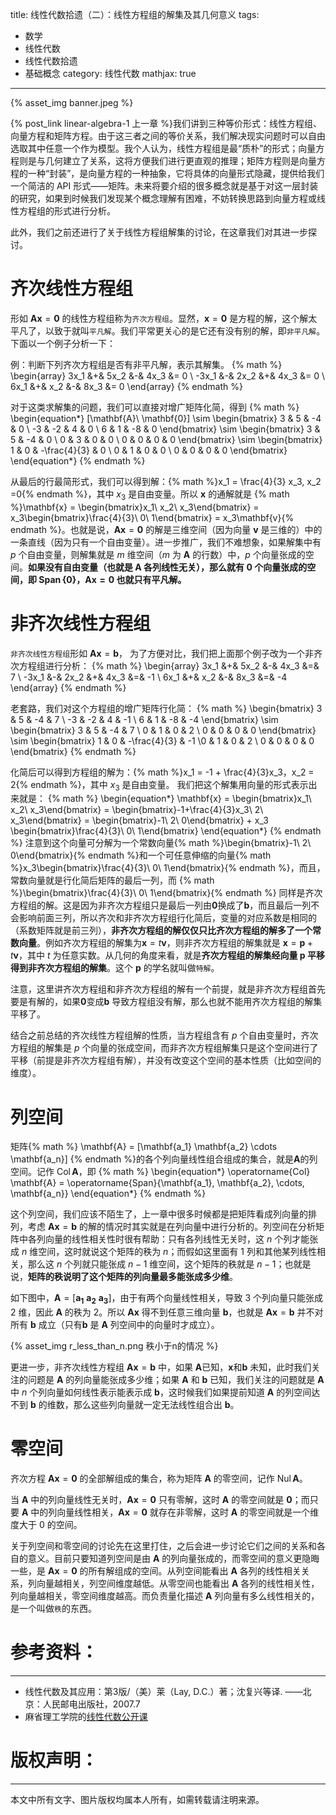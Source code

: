 title: 线性代数拾遗（二）：线性方程组的解集及其几何意义
tags:
 - 数学
 - 线性代数
 - 线性代数拾遗
 - 基础概念
category: 线性代数
mathjax: true
---

{% asset_img banner.jpeg %}

{% post_link linear-algebra-1 上一章 %}我们讲到三种等价形式：线性方程组、向量方程和矩阵方程。由于这三者之间的等价关系，我们解决现实问题时可以自由选取其中任意一个作为模型。我个人认为，线性方程组是最“质朴”的形式；向量方程则是与几何建立了关系，这将方便我们进行更直观的推理；矩阵方程则是向量方程的一种“封装”，是向量方程的一种抽象，它将具体的向量形式隐藏，提供给我们一个简洁的 API 形式——矩阵。未来将要介绍的很多概念就是基于对这一层封装的研究，如果到时候我们发现某个概念理解有困难，不妨转换思路到向量方程或线性方程组的形式进行分析。

此外，我们之前还进行了关于线性方程组解集的讨论，在这章我们对其进一步探讨。

<!-- more -->

# 齐次线性方程组
形如 $\mathbf{A}\mathbf{x}=\mathbf{0}$ 的线性方程组称为`齐次方程组`。显然，$\mathbf{x}=\mathbf{0}$ 是方程的解，这个解太平凡了，以致于就叫`平凡解`。我们平常更关心的是它还有没有别的解，即`非平凡解`。下面以一个例子分析一下：

例：判断下列齐次方程组是否有非平凡解，表示其解集。
{% math %}
\begin{array}
3x_1 &+& 5x_2 &-& 4x_3 &= 0 \\
-3x_1 &-& 2x_2 &+& 4x_3 &= 0 \\
6x_1 &+& x_2 &-& 8x_3 &= 0
\end{array}
{% endmath %}

对于这类求解集的问题，我们可以直接对增广矩阵化简，得到
{% math %}
\begin{equation*}
[\mathbf{A}\ \mathbf{0}] \sim
\begin{bmatrix}
3 & 5 & -4 & 0 \\
-3 & -2 & 4 & 0 \\
6 & 1 & -8 & 0
\end{bmatrix}
\sim
\begin{bmatrix}
3 & 5 & -4 & 0 \\
0 & 3 & 0 & 0 \\
0 & 0 & 0 & 0
\end{bmatrix}
\sim
\begin{bmatrix}
1 & 0 & -\frac{4}{3} & 0 \\
0 & 1 & 0 & 0 \\
0 & 0 & 0 & 0
\end{bmatrix}
\end{equation*}
{% endmath %}

从最后的行最简形式，我们可以得到解：{% math %}x_1 = \frac{4}{3} x_3, x_2 =0{% endmath %}，其中 $x_3$ 是自由变量。所以 $\mathbf{x}$ 的通解就是 {% math %}\mathbf{x} = \begin{bmatrix}x_1\\ x_2\\ x_3\end{bmatrix} = x_3\begin{bmatrix}\frac{4}{3}\\ 0\\ 1\end{bmatrix} = x_3\mathbf{v}{% endmath %}。也就是说，$\mathbf{A}\mathbf{x}=\mathbf{0}$ 的解是三维空间（因为向量 $\mathbf{v}$ 是三维的）中的一条直线（因为只有一个自由变量）。进一步推广，我们不难想象，如果解集中有 $p$ 个自由变量，则解集就是 $m$ 维空间（$m$ 为 $\mathbf{A}$ 的行数）中，$p$ 个向量张成的空间。**如果没有自由变量（也就是 $\mathbf{A}$ 各列线性无关），那么就有 0 个向量张成的空间，即 $\operatorname{Span}\{\mathbf{0}\}$，$\mathbf{A}\mathbf{x}=\mathbf{0}$ 也就只有平凡解。**

# 非齐次线性方程组
`非齐次线性方程组`形如 $\mathbf{A}\mathbf{x}=\mathbf{b}$，
为了方便对比，我们把上面那个例子改为一个非齐次方程组进行分析：
{% math %}
\begin{array}
3x_1 &+& 5x_2 &-& 4x_3 &=& 7 \\
-3x_1 &-& 2x_2 &+& 4x_3 &=& -1 \\ 
6x_1 &+& x_2 &-& 8x_3 &=& -4 
\end{array}
{% endmath %}

老套路，我们对这个方程组的增广矩阵行化简：
{% math %}
\begin{bmatrix}
3 & 5 & -4 & 7 \\
-3 & -2 & 4 & -1 \\
6 & 1 & -8 & -4
\end{bmatrix}
\sim
\begin{bmatrix}
3 & 5 & -4 & 7 \\
0 & 1 & 0 & 2 \\
0 & 0 & 0 & 0
\end{bmatrix}
\sim
\begin{bmatrix}
1 & 0 & -\frac{4}{3} & -1 \\0 & 1 & 0 & 2 \\
0 & 0 & 0 & 0
\end{bmatrix}
{% endmath %}

化简后可以得到方程组的解为：{% math %}x_1 = -1 + \frac{4}{3}x_3，x_2 = 2{% endmath %}，其中 $x_3$ 是自由变量。
我们把这个解集用向量的形式表示出来就是：
{% math %}
\begin{equation*}
\mathbf{x} = \begin{bmatrix}x_1\\ x_2\\ x_3\end{bmatrix}
= \begin{bmatrix}-1+\frac{4}{3}x_3\\ 2\\ x_3\end{bmatrix}
= \begin{bmatrix}-1\\ 2\\ 0\end{bmatrix} + x_3 \begin{bmatrix}\frac{4}{3}\\ 0\\ 1\end{bmatrix}
\end{equation*}
{% endmath %}
注意到这个向量可分解为一个常数向量{% math %}\begin{bmatrix}-1\\ 2\\ 0\end{bmatrix}{% endmath %}和一个可任意伸缩的向量{% math %}x_3\begin{bmatrix}\frac{4}{3}\\ 0\\ 1\end{bmatrix}{% endmath %}，而且，常数向量就是行化简后矩阵的最后一列，而 {% math %}\begin{bmatrix}\frac{4}{3}\\ 0\\ 1\end{bmatrix}{% endmath %} 同样是齐次方程组的解。这是因为非齐次方程组只是最后一列由$\mathbf{0}$换成了$\mathbf{b}$，而且最后一列不会影响前面三列，所以齐次和非齐次方程组行化简后，变量的对应系数是相同的（系数矩阵就是前三列），**非齐次方程组的解仅仅只比齐次方程组的解多了一个常数向量**。例如齐次方程组的解集为$\mathbf{x}=t\mathbf{v}$，则非齐次方程组的解集就是 $\mathbf{x}=\mathbf{p}+t\mathbf{v}$，其中 $t$ 为任意实数。从几何的角度来看，就是**齐次方程组的解集经向量 $\mathbf{p}$ 平移得到非齐次方程组的解集**。这个 $\mathbf{p}$ 的学名就叫做`特解`。

注意，这里讲齐次方程组和非齐次方程组的解有一个前提，就是非齐次方程组首先要是有解的，如果$\mathbf{0}$变成$\mathbf{b}$ 导致方程组没有解，那么也就不能用齐次方程组的解集平移了。

结合之前总结的齐次线性方程组解的性质，当方程组含有 $p$ 个自由变量时，齐次方程组的解集是 $p$ 个向量的张成空间，而非齐次方程组解集只是这个空间进行了平移（前提是非齐次方程组有解），并没有改变这个空间的基本性质（比如空间的维度）。

# 列空间
矩阵{% math %} \mathbf{A} = [\mathbf{a_1} \mathbf{a_2} \cdots \mathbf{a_n}] {% endmath %}的各个列向量线性组合组成的集合，就是$\mathbf{A}$的列空间。记作 $\operatorname{Col}\mathbf{A}$，即
{% math %}
\begin{equation*}
\operatorname{Col} \mathbf{A} = \operatorname{Span}\{\mathbf{a_1}, \mathbf{a_2}, \cdots, \mathbf{a_n}\}
\end{equation*}
{% endmath %}

这个列空间，我们应该不陌生了，上一章中很多时候都是把矩阵看成列向量的排列，考虑 $\mathbf{A}\mathbf{x}=\mathbf{b}$ 的解的情况时其实就是在列向量中进行分析的。列空间在分析矩阵中各列向量的线性相关性时很有帮助：只有各列线性无关时，这 $n$ 个列才能张成 $n$ 维空间，这时就说这个矩阵的秩为 $n$；而假如这里面有 1 列和其他某列线性相关，那么这 $n$ 个列就只能张成 $n-1$ 维空间，这个矩阵的秩就是 $n-1$；也就是说，**矩阵的秩说明了这个矩阵的列向量最多能张成多少维**。

如下图中，$\mathbf{A} = [\mathbf{a_1}\ \mathbf{a_2}\ \mathbf{a_3}]$，由于有两个向量线性相关，导致 3 个列向量只能张成 2 维，因此 $\mathbf{A}$ 的秩为 2。所以 $\mathbf{A}\mathbf{x}$ 得不到任意三维向量 $\mathbf{b}$，也就是 $\mathbf{A}\mathbf{x}=\mathbf{b}$ 并不对所有 $\mathbf{b}$ 成立（只有$\mathbf{b}$ 是 $\mathbf{A}$ 列空间中的向量时才成立）。

{% asset_img r_less_than_n.png 秩小于n的情况 %}

更进一步，非齐次线性方程组 $\mathbf{A}\mathbf{x}=\mathbf{b}$ 中，如果 $\mathbf{A}$已知，$\mathbf{x}$和$\mathbf{b}$ 未知，此时我们关注的问题是 $\mathbf{A}$ 的列向量能张成多少维；如果 $\mathbf{A}$ 和 $\mathbf{b}$ 已知，我们关注的问题就是 $\mathbf{A}$ 中 $n$ 个列向量如何线性表示能表示成 $\mathbf{b}$，这时候我们如果提前知道 $\mathbf{A}$ 的列空间达不到 $\mathbf{b}$ 的维数，那么这些列向量就一定无法线性组合出 $\mathbf{b}$。

# 零空间
齐次方程 $\mathbf{A}\mathbf{x}=\mathbf{0}$ 的全部解组成的集合，称为矩阵 $\mathbf{A}$ 的零空间，记作 $\operatorname{Nul} \mathbf{A}$。

当 $\mathbf{A}$ 中的列向量线性无关时，$\mathbf{A}\mathbf{x}=\mathbf{0}$ 只有零解，这时 $\mathbf{A}$ 的零空间就是 $\mathbf{0}$；而只要 $\mathbf{A}$ 中的列向量线性相关，$\mathbf{A}\mathbf{x}=\mathbf{0}$ 就存在非零解，这时 $\mathbf{A}$ 的零空间就是一个维度大于 0 的空间。

关于列空间和零空间的讨论先在这里打住，之后会进一步讨论它们之间的关系和各自的意义。目前只要知道列空间是由 $\mathbf{A}$ 的列向量张成的，而零空间的意义更隐晦一些，是 $\mathbf{A}\mathbf{x}=\mathbf{0}$ 的所有解组成的空间。从列空间能看出 $\mathbf{A}$ 各列的线性相关关系，列向量越相关，列空间维度越低。从零空间也能看出 $\mathbf{A}$ 各列的线性相关性，列向量越相关，零空间维度越高。而负责量化描述 $\mathbf{A}$ 列向量有多么线性相关的，是一个叫做`秩`的东西。

# 参考资料：
---
- 线性代数及其应用：第3版/（美）莱（Lay, D.C.）著；沈复兴等译. ——北京：人民邮电出版社，2007.7
- 麻省理工学院的[线性代数公开课](http://open.163.com/special/opencourse/daishu.html)

# 版权声明：
---
本文中所有文字、图片版权均属本人所有，如需转载请注明来源。
